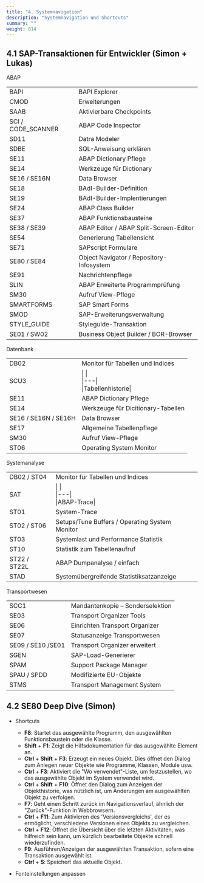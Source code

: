 ```yaml
---
title: "4. Systemnavigation"
description: "Systemnavigation und Shortcuts"
summary: ""
weight: 814
---
```


## 4.1 SAP-Transaktionen für Entwickler (Simon + Lukas)

ABAP

|   |   |
|---|---|
|BAPI|BAPI Explorer|
|CMOD|Erweiterungen|
|SAAB|Aktivierbare Checkpoints|
|SCI / CODE_SCANNER|ABAP Code Inspector|
|SD11|Datra Modeler|
|SDBE|SQL-Anweisung erklären|
|SE11|ABAP Dictionary Pflege|
|SE14|Werkzeuge für Dictionary|
|SE16 / SE16N|Data Browser|
|SE18|BAdI-Builder-Definition|
|SE19|BAdI-Builder-Implentierungen|
|SE24|ABAP Class Builder|
|SE37|ABAP Funktionsbausteine|
|SE38 / SE39|ABAP Editor / ABAP Split-Screen-Editor|
|SE54|Generierung Tabellensicht|
|SE71|SAPscript Formulare|
|SE80 / SE84|Object Navigator / Repository-Infosystem|
|SE91|Nachrichtenpflege|
|SLIN|ABAP Erweiterte Programmprüfung|
|SM30|Aufruf View-Pflege|
|SMARTFORMS|SAP Smart Forms|
|SMOD|SAP-Erweiterungsverwaltung|
|STYLE_GUIDE|Styleguide-Transaktion|
|SE01 / SW02|Business Object Builder / BOR-Browser|

Datenbank

|   |   |
|---|---|
|DB02|Monitor für Tabellen und Indices|
|SCU3|\|   \|<br>\|---\|<br>\|Tabellenhistorie\||
|SE11|ABAP Dictionary Pflege|
|SE14|Werkzeuge für Dicitionary-Tabellen|
|SE16 / SE16N / SE16H|Data Browser|
|SE17|Allgemeine Tabellenpflege|
|SM30|Aufruf View-Pflege|
|ST06|Operating System Monitor|

Systemanalyse

|   |   |
|---|---|
|DB02 / ST04|Monitor für Tabellen und Indices|
|SAT|\|   \|<br>\|---\|<br>\|ABAP-Trace\||
|ST01|System-Trace|
|ST02 / ST06|Setups/Tune Buffers / Operating System Monitor|
|ST03|Systemlast und Performance Statistik|
|ST10|Statistik zum Tabellenaufruf|
|ST22 / ST22L|ABAP Dumpanalyse / einfach|
|STAD|Systemübergreifende Statistiksatzanzeige|

Transportwesen

|   |   |
|---|---|
|SCC1|Mandantenkopie – Sonderselektion|
|SE03|Transport Organizer Tools|
|SE06|Einrichten Transport Organizer|
|SE07|Statusanzeige Transportwesen|
|SE09 / SE10 /SE01|Transport Organizer erweitert|
|SGEN|SAP-Load-Generierer|
|SPAM|Support Package Manager|
|SPAU / SPDD|Modifizierte EU-Objekte|
|STMS|Transport Management System|

## 4.2 SE80 Deep Dive (Simon)

- Shortcuts  
  -  **F8**: Startet das ausgewählte Programm, den ausgewählten Funktionsbaustein oder die Klasse.  
  -  **Shift** + **F1**: Zeigt die Hilfsdokumentation für das ausgewählte Element an.  
  -  **Ctrl** + **Shift** + **F3**: Erzeugt ein neues Objekt. Dies öffnet den Dialog zum Anlegen neuer Objekte wie Programme, Klassen, Module usw.  
  -  **Ctrl** + **F3**: Aktiviert die "Wo verwendet"-Liste, um festzustellen, wo das ausgewählte Objekt im System verwendet wird.  
  -  **Ctrl** + **Shift** + **F10**: Öffnet den Dialog zum Anzeigen der Objekthistorie, was nützlich ist, um Änderungen am ausgewählten Objekt zu verfolgen.  
  -  **F7**: Geht einen Schritt zurück im Navigationsverlauf, ähnlich der "Zurück"-Funktion in Webbrowsern.  
  -  **Ctrl** + **F11**: Zum Aktivieren des 'Versionsvergleichs', der es ermöglicht, verschiedene Versionen eines Objekts zu vergleichen.  
  -  **Ctrl** + **F12**: Öffnet die Übersicht über die letzten Aktivitäten, was hilfreich sein kann, um kürzlich bearbeitete Objekte schnell wiederzufinden.  
  -  **F9**: Ausführen/Anzeigen der ausgewählten Transaktion, sofern eine Transaktion ausgewählt ist.  
  -  **Ctrl** + **S**: Speichert das aktuelle Objekt.  
  
- Fonteinstellungen anpassen
<!-- 
o   ![](file:///C:/Users/SIMONF~1/AppData/Local/Temp/msohtmlclip1/01/clip_image059.png)

o   ![](file:///C:/Users/SIMONF~1/AppData/Local/Temp/msohtmlclip1/01/clip_image061.png)

-        Muster

-        ![](file:///C:/Users/SIMONF~1/AppData/Local/Temp/msohtmlclip1/01/clip_image063.png)

-        ![](file:///C:/Users/SIMONF~1/AppData/Local/Temp/msohtmlclip1/01/clip_image065.png)

-        Autoformatierung

-        ![](file:///C:/Users/SIMONF~1/AppData/Local/Temp/msohtmlclip1/01/clip_image067.png) -->
